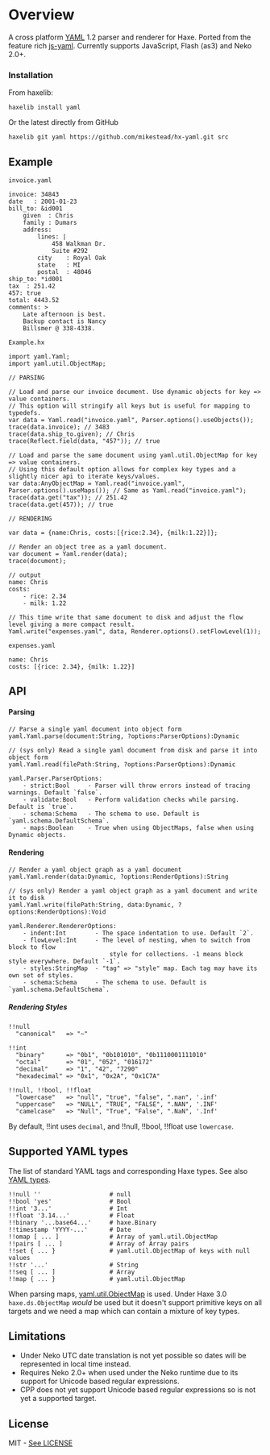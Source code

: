 # Overview

A cross platform [YAML](http://www.yaml.org/) 1.2 parser and renderer for Haxe. Ported from the feature rich
[js-yaml](https://github.com/nodeca/js-yaml). Currently supports JavaScript, Flash (as3) and Neko 2.0+.

### Installation

From haxelib:

	haxelib install yaml
	
Or the latest directly from GitHub

	haxelib git yaml https://github.com/mikestead/hx-yaml.git src
	
## Example

`invoice.yaml`

	invoice: 34843
    date   : 2001-01-23
    bill_to: &id001
        given  : Chris
        family : Dumars
        address:
            lines: |
                458 Walkman Dr.
                Suite #292
            city    : Royal Oak
            state   : MI
            postal  : 48046
    ship_to: *id001
    tax  : 251.42
    457: true
    total: 4443.52
    comments: >
        Late afternoon is best.
        Backup contact is Nancy
        Billsmer @ 338-4338.

`Example.hx`

	import yaml.Yaml;
	import yaml.util.ObjectMap;
	
	// PARSING
	
	// Load and parse our invoice document. Use dynamic objects for key => value containers.
	// This option will stringify all keys but is useful for mapping to typedefs.
	var data = Yaml.read("invoice.yaml", Parser.options().useObjects());
	trace(data.invoice); // 3483
	trace(data.ship_to.given); // Chris
	trace(Reflect.field(data, "457")); // true
	
	// Load and parse the same document using yaml.util.ObjectMap for key => value containers.
	// Using this default option allows for complex key types and a slightly nicer api to iterate keys/values.
	var data:AnyObjectMap = Yaml.read("invoice.yaml", Parser.options().useMaps()); // Same as Yaml.read("invoice.yaml");
	trace(data.get("tax")); // 251.42
	trace(data.get(457)); // true

	// RENDERING
	
	var data = {name:Chris, costs:[{rice:2.34}, {milk:1.22}]};
	
	// Render an object tree as a yaml document.
	var document = Yaml.render(data);
	trace(document);
	
	// output
	name: Chris
	costs: 
		- rice: 2.34
		- milk: 1.22
	
	// This time write that same document to disk and adjust the flow level giving a more compact result.
	Yaml.write("expenses.yaml", data, Renderer.options().setFlowLevel(1));
	
`expenses.yaml`

	name: Chris
	costs: [{rice: 2.34}, {milk: 1.22}]


## API

#### Parsing

	// Parse a single yaml document into object form
	yaml.Yaml.parse(document:String, ?options:ParserOptions):Dynamic
	
	// (sys only) Read a single yaml document from disk and parse it into object form
	yaml.Yaml.read(filePath:String, ?options:ParserOptions):Dynamic
	
	yaml.Parser.ParserOptions:
		- strict:Bool     - Parser will throw errors instead of tracing warnings. Default `false`.
        - validate:Bool   - Perform validation checks while parsing. Default is `true`.
        - schema:Schema   - The schema to use. Default is `yaml.schema.DefaultSchema`.
        - maps:Boolean    - True when using ObjectMaps, false when using Dynamic objects.

#### Rendering

	// Render a yaml object graph as a yaml document
	yaml.Yaml.render(data:Dynamic, ?options:RenderOptions):String
	
	// (sys only) Render a yaml object graph as a yaml document and write it to disk
	yaml.Yaml.write(filePath:String, data:Dynamic, ?options:RenderOptions):Void
	
	yaml.Renderer.RendererOptions:
		- indent:Int        - The space indentation to use. Default `2`.
		- flowLevel:Int     - The level of nesting, when to switch from block to flow 
								style for collections. -1 means block style everywhere. Default `-1`.
		- styles:StringMap  - "tag" => "style" map. Each tag may have its own set of styles.
		- schema:Schema     - The schema to use. Default is `yaml.schema.DefaultSchema`.

##### Rendering Styles

``` none
!!null
  "canonical"   => "~"

!!int
  "binary"      => "0b1", "0b101010", "0b1110001111010"
  "octal"       => "01", "052", "016172"
  "decimal"     => "1", "42", "7290"
  "hexadecimal" => "0x1", "0x2A", "0x1C7A"

!!null, !!bool, !!float
  "lowercase"   => "null", "true", "false", ".nan", '.inf'
  "uppercase"   => "NULL", "TRUE", "FALSE", ".NAN", '.INF'
  "camelcase"   => "Null", "True", "False", ".NaN", '.Inf'
```

By default, !!int uses `decimal`, and !!null, !!bool, !!float use `lowercase`.

## Supported YAML types

The list of standard YAML tags and corresponding Haxe types. See also
[YAML types](http://yaml.org/type/).

```
!!null ''                   # null
!!bool 'yes'                # Bool
!!int '3...'                # Int
!!float '3.14...'           # Float
!!binary '...base64...'     # haxe.Binary
!!timestamp 'YYYY-...'      # Date
!!omap [ ... ]              # Array of yaml.util.ObjectMap
!!pairs [ ... ]             # Array of Array pairs
!!set { ... }               # yaml.util.ObjectMap of keys with null values
!!str '...'                 # String
!!seq [ ... ]               # Array
!!map { ... }               # yaml.util.ObjectMap
```

When parsing maps, [yaml.util.ObjectMap](https://github.com/mikestead/hx-yaml/blob/master/src/yaml/util/ObjectMap.hx) 
is used. Under Haxe 3.0 `haxe.ds.ObjectMap` *would* be used but it doesn't support primitive
keys on all targets and we need a map which can contain a mixture of key types.

## Limitations

- Under Neko UTC date translation is not yet possible so dates will be represented in local time instead.
- Requires Neko 2.0+ when used under the Neko runtime due to its support for Unicode based regular expressions.
- CPP does not yet support Unicode based regular expressions so is not yet a supported target.

## License

MIT - [See LICENSE](https://github.com/mikestead/hx-yaml/blob/master/LICENSE) 
